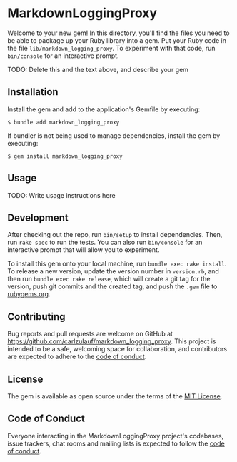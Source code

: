# MarkdownLoggingProxy

Welcome to your new gem! In this directory, you'll find the files you need to be able to package up your Ruby library into a gem. Put your Ruby code in the file `lib/markdown_logging_proxy`. To experiment with that code, run `bin/console` for an interactive prompt.

TODO: Delete this and the text above, and describe your gem

## Installation

Install the gem and add to the application's Gemfile by executing:

    $ bundle add markdown_logging_proxy

If bundler is not being used to manage dependencies, install the gem by executing:

    $ gem install markdown_logging_proxy

## Usage

TODO: Write usage instructions here

## Development

After checking out the repo, run `bin/setup` to install dependencies. Then, run `rake spec` to run the tests. You can also run `bin/console` for an interactive prompt that will allow you to experiment.

To install this gem onto your local machine, run `bundle exec rake install`. To release a new version, update the version number in `version.rb`, and then run `bundle exec rake release`, which will create a git tag for the version, push git commits and the created tag, and push the `.gem` file to [rubygems.org](https://rubygems.org).

## Contributing

Bug reports and pull requests are welcome on GitHub at https://github.com/carlzulauf/markdown_logging_proxy. This project is intended to be a safe, welcoming space for collaboration, and contributors are expected to adhere to the [code of conduct](https://github.com/carlzulauf/markdown_logging_proxy/blob/main/CODE_OF_CONDUCT.md).

## License

The gem is available as open source under the terms of the [MIT License](https://opensource.org/licenses/MIT).

## Code of Conduct

Everyone interacting in the MarkdownLoggingProxy project's codebases, issue trackers, chat rooms and mailing lists is expected to follow the [code of conduct](https://github.com/carlzulauf/markdown_logging_proxy/blob/main/CODE_OF_CONDUCT.md).

